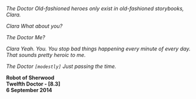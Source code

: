 _The Doctor_ _Old-fashioned heroes only exist in old-fashioned storybooks, Clara._

_Clara_ _What about you?_

_The Doctor_ _Me?_

_Clara_ _Yeah. You. You stop bad things happening every minute of every day. That sounds pretty heroic to me._

_The Doctor_ _`[modestly]` Just passing the time._

**Robot of Sherwood  
Twelfth Doctor - [8.3]  
6 September 2014**